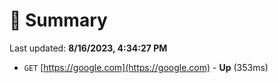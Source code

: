 # 📖 Summary
Last updated: **8/16/2023, 4:34:27 PM**

- `GET` [https://google.com](https://google.com) - **Up** (353ms)
